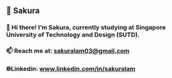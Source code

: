 ## 🌸 Sakura

### 👋 Hi there! I’m Sakura, currently studying at **Singapore University of Technology and Design (SUTD)**.  


### 📫 Reach me at: sakuralam03@gmail.com
### 🌐Linkedin: www.linkedin.com/in/sakuralam

